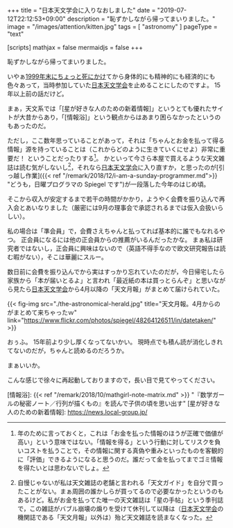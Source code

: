 +++
title = "日本天文学会に入りなおしました"
date =  "2019-07-12T22:12:53+09:00"
description = "恥ずかしながら帰ってまいりました。"
image = "/images/attention/kitten.jpg"
tags = [ "astronomy" ]
pageType = "text"

[scripts]
  mathjax = false
  mermaidjs = false
+++

恥ずかしながら帰ってまいりました。

いやぁ[1999年末にちょっと死にかけ](https://baldanders.info/spiegel/log/nikki/ "Spiegelの闘病日記")てから身体的にも精神的にも経済的にも色々あって，当時参加していた[日本天文学会]を止めることにしたのですよ。
15年以上前の話だけど。

まぁ，天文系では「[星が好きな人のための新着情報]」というとても優れたサイトが大昔からあり，「[情報浴]」という観点からはあまり困らなかったというのもあったのだ。

ただし，ここ数年思っていることがあって，それは「ちゃんとお金を払って得る情報」源を持っていることは（これからどのように生きていくにせよ）非常に重要だ！ ということだったりする[^info1]。
かといって今さら本屋で買えるような天文雑誌は読む気がしないし[^mag1]，それなら[日本天文学会]に入り直すか，と思ったのが[引っ越し作業]({{< ref "/remark/2018/12/i-am-a-sunday-programmer.md">}} "どうも，日曜プログラマの Spiegel です")が一段落した今年のはじめ頃。

[^info1]: 年のために言っておくと，これは「お金を払った情報のほうが正確で価値が高い」という意味ではない。「情報を得る」という行動に対してリスクを負いコストを払うことで，その情報に関する真偽や重みといったものを客観的に「評価」できるようになると思うのだ。誰だって金を払ってまでゴミ情報を得たいとは思わないでしょ。
[^mag1]: 自慢じゃないが私は天文雑誌の老舗と言われる「天文ガイド」を自分で買ったことがない。まぁ周囲の誰かしらが買ってるので必要なかったというのもあるけど。私がお金を払ってた唯一の天文雑誌は「星の手帖」という季刊誌で，この雑誌がバブル崩壊の煽りを受けて休刊して以降は（[日本天文学会]の機関誌である「天文月報」以外は）殆ど天文雑誌を読まなくなった。

そこから収入が安定するまで若干の時間がかかり，ようやく会費を振り込んで再入会とあいなりました（厳密には9月の理事会で承認されるまでは仮入会扱いらしい）。

私の場合は「準会員」で，会費さえちゃんと払ってれば基本的に誰でもなれるやつ。
正会員になるには他の正会員からの推薦がいるんだったかな。
まぁ私は研究者ではないし，正会員に興味はないので（英語不得手なので欧文研究報告は読む暇がない），そこは華麗にスルー。

数日前に会費を振り込んでから実はすっかり忘れていたのだが，今日帰宅したら家族から「本が届いとるよ」と言われ「最近紙の本は買っとらんぞ」と思いながら見たら[日本天文学会]から4月以降の「天文月報」がまとめて届けられていた。

{{< fig-img src="./the-astronomical-herald.jpg" title="天文月報。4月からのがまとめて来ちゃったｗ" link="https://www.flickr.com/photos/spiegel/48264126511/in/datetaken/" >}}

おぅふ。
15年前より少し厚くなってないかい。
現時点でも積ん読が消化しきれてないのだが，ちゃんと読めるのだろうか。

まぁいいか。

こんな感じで徐々に再起動しておりますので，長い目で見てやってください。

[日本天文学会]: http://www.asj.or.jp/ "公益社団法人 日本天文学会"
[情報浴]: {{< ref "/remark/2018/10/mathgirl-note-matrix.md" >}} "『数学ガールの秘密ノート／行列が描くもの』を読んで子供の頃を思い出す"
[星が好きな人のための新着情報]: https://news.local-group.jp/
